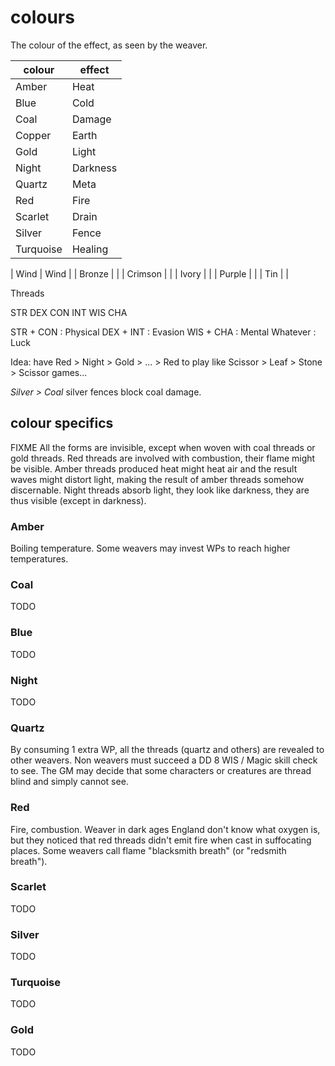 
# colours

The colour of the effect, as seen by the weaver.

| colour    | effect   |
|-----------|----------|
| Amber     | Heat     |
| Blue      | Cold     |
| Coal      | Damage   |
| Copper    | Earth    |
| Gold      | Light    |
| Night     | Darkness |
| Quartz    | Meta     |
| Red       | Fire     |
| Scarlet   | Drain    |
| Silver    | Fence    |
| Turquoise | Healing  |

| Wind    | Wind |
| Bronze  | |
| Crimson | |
| Ivory   | |
| Purple  | |
| Tin     | |

Threads

STR DEX CON
INT WIS CHA

STR + CON : Physical
DEX + INT : Evasion
WIS + CHA : Mental
Whatever : Luck

Idea: have Red > Night > Gold > ... > Red to play like Scissor > Leaf > Stone > Scissor games...

_Silver > Coal_ silver fences block coal damage.


## colour specifics

FIXME All the forms are invisible, except when woven with coal threads or gold threads. Red threads are involved with combustion, their flame might be visible. Amber threads produced heat might heat air and the result waves might distort light, making the result of amber threads somehow discernable. Night threads absorb light, they look like darkness, they are thus visible (except in darkness).


### Amber

Boiling temperature. Some weavers may invest WPs to reach higher temperatures.


### Coal

TODO


### Blue

TODO


### Night

TODO


### Quartz

By consuming 1 extra WP, all the threads (quartz and others) are revealed to other weavers. Non weavers must succeed a DD 8 WIS / Magic skill check to see. The GM may decide that some characters or creatures are thread blind and simply cannot see.


### Red

Fire, combustion. Weaver in dark ages England don't know what oxygen is, but they noticed that red threads didn't emit fire when cast in suffocating places. Some weavers call flame "blacksmith breath" (or "redsmith breath").


### Scarlet

TODO


### Silver

TODO


### Turquoise

TODO


### Gold

TODO

